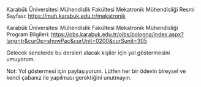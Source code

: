 Karabük Üniversitesi Mühendislik Fakültesi Mekatronik Mühendisliği Resmi Sayfası: https://muh.karabuk.edu.tr/mekatronik

Karabük Üniversitesi Mühendislik Fakültesi Mekatronik Mühendisliği Program Bilgileri: https://obs.karabuk.edu.tr/oibs/bologna/index.aspx?lang=tr&curOp=showPac&curUnit=0200&curSunit=305

Gelecek senelerde bu dersleri alacak kişiler için yol göstermesini umuyorum.

Not: Yol göstermesi için paylaşıyorum. Lütfen her bir ödevin bireysel ve kendi çabanız ile yapılması gerektiğini unutmayın.
